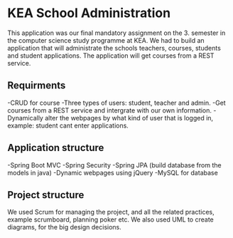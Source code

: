 # KEA School Administration

This application was our final mandatory assignment on the 3. semester in the computer science study programme at KEA. 
We had to build an application that will administrate the schools teachers, courses, students and student applications. The application will get courses from a REST service.

## Requirments
-CRUD for course
-Three types of users: student, teacher and admin.
-Get courses from a REST service and intergrate with our own information.
-Dynamically alter the webpages by what kind of user that is logged in, example: student cant enter applications.

## Application structure
-Spring Boot MVC
-Spring Security
-Spring JPA (build database from the models in java)
-Dynamic webpages using jQuery
-MySQL for database

## Project structure
We used Scrum for managing the project, and all the related practices, example scrumboard, planning poker etc.
We also used UML to create diagrams, for the big design decisions.

